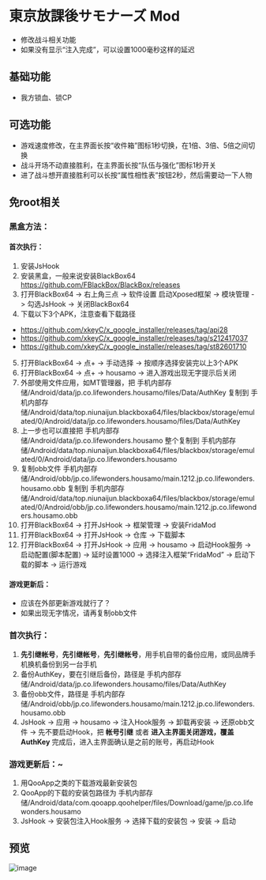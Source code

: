 # 東京放課後サモナーズ Mod
* 修改战斗相关功能
* 如果没有显示“注入完成”，可以设置1000毫秒这样的延迟

## 基础功能
* 我方锁血、锁CP

## 可选功能
* 游戏速度修改，在主界面长按“收件箱”图标1秒切换，在1倍、3倍、5倍之间切换
* 战斗开场不动直接胜利，在主界面长按“队伍与强化”图标1秒开关
* 进了战斗想开直接胜利可以长按“属性相性表”按钮2秒，然后需要动一下人物

## 免root相关
### 黑盒方法：
#### 首次执行：
1. 安装JsHook
2. 安装黑盒，一般来说安装BlackBox64 https://github.com/FBlackBox/BlackBox/releases
3. 打开BlackBox64 -> 右上角三点 -> 软件设置 启动Xposed框架 -> 模块管理 -> 勾选JsHook -> 关闭BlackBox64
4. 下载以下3个APK，注意查看下载路径
* https://github.com/xkeyC/x_google_installer/releases/tag/api28
* https://github.com/xkeyC/x_google_installer/releases/tag/s212417037
* https://github.com/xkeyC/x_google_installer/releases/tag/st82601710
5. 打开BlackBox64 -> 点+ -> 手动选择 -> 按顺序选择安装完以上3个APK
6. 打开BlackBox64 -> 点+ -> housamo -> 进入游戏出现无字提示后关闭
7. 外部使用文件应用，如MT管理器，把 手机内部存储/Android/data/jp.co.lifewonders.housamo/files/Data/AuthKey 复制到 手机内部存储/Android/data/top.niunaijun.blackboxa64/files/blackbox/storage/emulated/0/Android/data/jp.co.lifewonders.housamo/files/Data/AuthKey
8. 上一步也可以直接把 手机内部存储/Android/data/jp.co.lifewonders.housamo 整个复制到 手机内部存储/Android/data/top.niunaijun.blackboxa64/files/blackbox/storage/emulated/0/Android/data/jp.co.lifewonders.housamo
9. 复制obb文件 手机内部存储/Android/obb/jp.co.lifewonders.housamo/main.1212.jp.co.lifewonders.housamo.obb 复制到 手机内部存储/Android/data/top.niunaijun.blackboxa64/files/blackbox/storage/emulated/0/Android/obb/jp.co.lifewonders.housamo/main.1212.jp.co.lifewonders.housamo.obb
10. 打开BlackBox64 -> 打开JsHook -> 框架管理 -> 安装FridaMod
11. 打开BlackBox64 -> 打开JsHook -> 仓库 -> 下载脚本
12. 打开BlackBox64 -> 打开JsHook -> 应用 -> housamo -> 启动Hook服务 -> 启动配置(脚本配置) -> 延时设置1000 -> 选择注入框架“FridaMod” -> 启动下载的脚本 -> 运行游戏
#### 游戏更新后：
* 应该在外部更新游戏就行了？
* 如果出现无字情况，请再复制obb文件

### 首次执行：
1. **先引继帐号**，**先引继帐号**，**先引继帐号**，用手机自带的备份应用，或同品牌手机换机备份到另一台手机
2. 备份AuthKey，要在引继后备份，路径是 手机内部存储/Android/data/jp.co.lifewonders.housamo/files/Data/AuthKey
3. 备份obb文件，路径是 手机内部存储/Android/obb/jp.co.lifewonders.housamo/main.1212.jp.co.lifewonders.housamo.obb
4. JsHook -> 应用 -> housamo -> 注入Hook服务 -> 卸载再安装 -> 还原obb文件 -> 先不要启动Hook，把 **帐号引继** 或者 **进入主界面关闭游戏，覆盖AuthKey** 完成后，进入主界面确认是之前的账号，再启动Hook
### 游戏更新后：~
1. 用QooApp之类的下载游戏最新安装包
2. QooApp的下载的安装包路径为 手机内部存储/Android/data/com.qooapp.qoohelper/files/Download/game/jp.co.lifewonders.housamo
3. JsHook -> 安装包注入Hook服务 -> 选择下载的安装包 -> 安装 -> 启动
  
## 预览
![image](https://i.imgur.com/33Dyzty.jpg)

